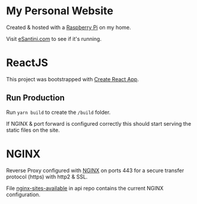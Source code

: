 # My Personal Website

Created & hosted with a [Raspberry Pi](https://www.raspberrypi.org/products/raspberry-pi-4-model-b/) on my home.

Visit [eSantini.com](https://esantini.com/) to see if it's running.

# ReactJS

This project was bootstrapped with [Create React App](https://github.com/facebook/create-react-app).

## Run Production

Run `yarn build` to create the `/build` folder.

If NGINX & port forward is configured correctly this should start serving the static files on the site.

# NGINX

Reverse Proxy configured with [NGINX](https://www.nginx.com/) on ports 443 for a secure transfer protocol (https) with http2 & SSL.

File [nginx-sites-available](https://github.com/esantini/api/blob/main/nginx-sites-available) in api repo contains the current NGINX configuration.
